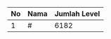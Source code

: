 | No | Nama            | Jumlah Level |
|----|-----------------|--------------|
| 1  | #    |    6182        |

